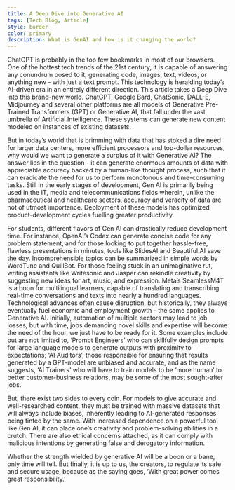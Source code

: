 ```yaml
---
title: A Deep Dive into Generative AI
tags: [Tech Blog, Article]
style: border
color: primary
description: What is GenAI and how is it changing the world?
---
```


ChatGPT is probably in the top few bookmarks in most of our
browsers. One of the hottest tech trends of the 21st century, it is
capable of answering any conundrum posed to it, generating code,
images, text, videos, or anything new - with just a text prompt. This
technology is heralding today’s AI-driven era in an entirely different
direction. This article takes a Deep Dive into this brand-new world.
ChatGPT, Google Bard, ChatSonic, DALL-E, Midjourney and
several other platforms are all models of Generative Pre-Trained
Transformers (GPT) or Generative AI, that fall under the vast
umbrella of Artificial Intelligence. These systems can generate new
content modeled on instances of existing datasets.

But in today’s world that is brimming with data that has stoked a
dire need for larger data centers, more efficient processors and
top-dollar resources, why would we want to generate a surplus of it
with Generative AI? The answer lies in the question - it can generate
enormous amounts of data with appreciable accuracy backed by a
human-like thought process, such that it can eradicate the need for
us to perform monotonous and time-consuming tasks. Still in the
early stages of development, Gen AI is primarily being used in the
IT, media and telecommunications fields wherein, unlike the
pharmaceutical and healthcare sectors, accuracy and veracity of data
are not of utmost importance. Deployment of these models has
optimized product-development cycles fuelling greater productivity.

For students, different flavors of Gen AI can drastically reduce
development time. For instance, OpenAI’s Codex can generate
concise code for any problem statement, and for those looking to put
together hassle-free, flawless presentations in minutes, tools like
SlidesAI and Beautiful.AI save the day. Incomprehensible topics can
be summarized in simple words by WordTune and QuillBot. For
those feeling stuck in an unimaginative rut, writing assistants like
Writesonic and Jasper can rekindle creativity by suggesting new
ideas for art, music, and expression. Meta’s SeamlessM4T is a boon
for multilingual learners, capable of translating and transcribing
real-time conversations and texts into nearly a hundred languages.
Technological advances often cause disruption, but historically, they
always eventually fuel economic and employment growth - the same
applies to Generative AI. Initially, automation of multiple sectors
may lead to job losses, but with time, jobs demanding novel skills
and expertise will become the need of the hour, we just have to be
ready for it. Some examples include but are not limited to, ‘Prompt
Engineers’ who can skillfully design prompts for large language
models to generate outputs with proximity to expectations; ‘AI
Auditors’, those responsible for ensuring that results generated by a
GPT-model are unbiased and accurate, and as the name suggests,
‘AI Trainers’ who will have to train models to be ‘more human’ to
better customer-business relations, may be some of the most
sought-after jobs.

But, there exist two sides to every coin. For models to give accurate
and well-researched content, they must be trained with massive
datasets that will always include biases, inherently leading to
AI-generated responses being tinted by the same. With increased
dependence on a powerful tool like Gen AI, it can place one’s
creativity and problem-solving abilities in a crutch. There are also
ethical concerns attached, as it can comply with malicious intentions
by generating false and derogatory information.

Whether the strength wielded by generative AI will be a boon or a
bane, only time will tell. But finally, it is up to us, the creators, to
regulate its safe and secure usage, because as the saying goes, ‘With
great power comes great responsibility.’
